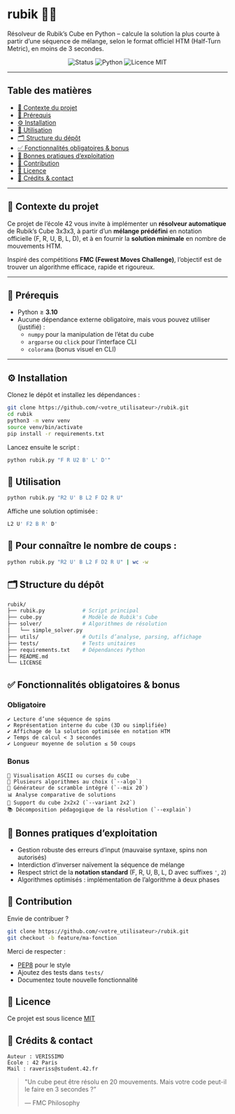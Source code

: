 # rubik 🎯🧩

Résolveur de Rubik’s Cube en Python – calcule la solution la plus courte à partir d’une séquence de mélange, selon le format officiel HTM (Half-Turn Metric), en moins de 3 secondes.

<div align="center">
  <img src="https://img.shields.io/badge/status-en%20cours-orange" alt="Status" />
  <img src="https://img.shields.io/badge/python-3.10+-blue" alt="Python" />
  <img src="https://img.shields.io/badge/licence-MIT-green" alt="Licence MIT" />
</div>


---

## Table des matières

- [🧠 Contexte du projet](#-contexte-du-projet)
- [🔧 Prérequis](#-prérequis)
- [⚙️ Installation](#️-installation)
- [🚀 Utilisation](#-utilisation)
- [🗂 Structure du dépôt](#-structure-du-dépôt)
- [✅ Fonctionnalités obligatoires & bonus](#-fonctionnalités-obligatoires--bonus)
- [📌 Bonnes pratiques d’exploitation](#-bonnes-pratiques-dexploitation)
- [🤝 Contribution](#-contribution)
- [📄 Licence](#-licence)
- [👤 Crédits & contact](#-crédits--contact)

---

## 🧠 Contexte du projet

Ce projet de l’école 42 vous invite à implémenter un **résolveur automatique** de Rubik’s Cube 3x3x3, à partir d’un **mélange prédéfini** en notation officielle (F, R, U, B, L, D), et à en fournir la **solution minimale** en nombre de mouvements HTM.

Inspiré des compétitions **FMC (Fewest Moves Challenge)**, l’objectif est de trouver un algorithme efficace, rapide et rigoureux.

---

## 🔧 Prérequis

- Python ≥ **3.10**
- Aucune dépendance externe obligatoire, mais vous pouvez utiliser (justifié) :
  - `numpy` pour la manipulation de l’état du cube
  - `argparse` ou `click` pour l’interface CLI
  - `colorama` (bonus visuel en CLI)

---

## ⚙️ Installation

Clonez le dépôt et installez les dépendances :

```bash
git clone https://github.com/<votre_utilisateur>/rubik.git
cd rubik
python3 -m venv venv
source venv/bin/activate
pip install -r requirements.txt
```
Lancez ensuite le script :

```bash
python rubik.py "F R U2 B' L' D'"
```
## 🚀 Utilisation
```bash
python rubik.py "R2 U' B L2 F D2 R U"
```
Affiche une solution optimisée :

```bash
L2 U' F2 B R' D'
```
## 📏 Pour connaître le nombre de coups :

```bash
python rubik.py "R2 U' B L2 F D2 R U" | wc -w
```
## 🗂 Structure du dépôt
```bash
rubik/
├── rubik.py            # Script principal
├── cube.py             # Modèle de Rubik's Cube
├── solver/             # Algorithmes de résolution
│   └── simple_solver.py
├── utils/              # Outils d’analyse, parsing, affichage
├── tests/              # Tests unitaires
├── requirements.txt    # Dépendances Python
├── README.md
└── LICENSE
```
## ✅ Fonctionnalités obligatoires & bonus
### Obligatoire
    ✔ Lecture d’une séquence de spins
    ✔ Représentation interne du cube (3D ou simplifiée)
    ✔ Affichage de la solution optimisée en notation HTM 
    ✔ Temps de calcul < 3 secondes
    ✔ Longueur moyenne de solution ≤ 50 coups

### Bonus
    🎨 Visualisation ASCII ou curses du cube
    🧠 Plusieurs algorithmes au choix (`--algo`)
    🧪 Générateur de scramble intégré (`--mix 20`)
    📊 Analyse comparative de solutions
    🔄 Support du cube 2x2x2 (`--variant 2x2`)
    📚 Décomposition pédagogique de la résolution (`--explain`)

## 📌 Bonnes pratiques d’exploitation
- Gestion robuste des erreurs d’input (mauvaise syntaxe, spins non autorisés)
- Interdiction d’inverser naïvement la séquence de mélange
- Respect strict de la **notation standard**
(F, R, U, B, L, D avec suffixes `'`, `2`)
- Algorithmes optimisés : implémentation de l’algorithme à deux phases

## 🤝 Contribution
Envie de contribuer ?

```bash
git clone https://github.com/<votre_utilisateur>/rubik.git
git checkout -b feature/ma-fonction
```
Merci de respecter :
- [PEP8](https://peps.python.org/pep-0008/) pour le style
- Ajoutez des tests dans `tests/`
- Documentez toute nouvelle fonctionnalité

## 📄 Licence
Ce projet est sous licence [MIT](./LICENSE)

## 👤 Crédits & contact
    Auteur : VERISSIMO
    École : 42 Paris
    Mail : raveriss@student.42.fr

> "Un cube peut être résolu en 20 mouvements. Mais votre code peut-il le faire en 3 secondes ?”
> 
> — FMC Philosophy
